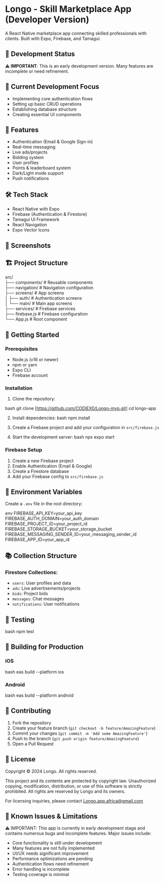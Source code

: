 # Longo - Skill Marketplace App (Developer Version)

A React Native marketplace app connecting skilled professionals with clients. Built with Expo, Firebase, and Tamagui.

## 🚧 Development Status

⚠️ **IMPORTANT**: This is an early development version. Many features are incomplete or need refinement.

## 🎯 Current Development Focus

- Implementing core authentication flows
- Setting up basic CRUD operations
- Establishing database structure
- Creating essential UI components

## 🚀 Features

- Authentication (Email & Google Sign-in)
- Real-time messaging
- Live ads/projects
- Bidding system
- User profiles
- Points & leaderboard system
- Dark/Light mode support
- Push notifications

## 🛠 Tech Stack

- React Native with Expo
- Firebase (Authentication & Firestore)
- Tamagui UI Framework
- React Navigation
- Expo Vector Icons

## 📱 Screenshots



## 🏗 Project Structure 

src/ <br>
├── components/ # Reusable components <br>
├── navigation/ # Navigation configuration <br>
├── screens/ # App screens <br>
│ ├── auth/ # Authentication screens <br>
│ └── main/ # Main app screens <br>
├── services/ # Firebase services <br>
├── firebase.js # Firebase configuration <br>
└── App.js # Root component 


## 🚦 Getting Started

### Prerequisites

- Node.js (v16 or newer)
- npm or yarn
- Expo CLI
- Firebase account

### Installation

1. Clone the repository:

bash
git clone [https://github.com/CODIEX0/Longo-mvp.git]
cd longo-app


2. Install dependencies:
bash
npm install


3. Create a Firebase project and add your configuration in `src/firebase.js`

4. Start the development server:
bash
npx expo start


### Firebase Setup

1. Create a new Firebase project
2. Enable Authentication (Email & Google)
3. Create a Firestore database
4. Add your Firebase config to `src/firebase.js`

## 🔑 Environment Variables

Create a `.env` file in the root directory:

env
FIREBASE_API_KEY=your_api_key
FIREBASE_AUTH_DOMAIN=your_auth_domain
FIREBASE_PROJECT_ID=your_project_id
FIREBASE_STORAGE_BUCKET=your_storage_bucket
FIREBASE_MESSAGING_SENDER_ID=your_messaging_sender_id
FIREBASE_APP_ID=your_app_id


## 📚 Collection Structure

### Firestore Collections:

- `users`: User profiles and data
- `ads`: Live advertisements/projects
- `bids`: Project bids
- `messages`: Chat messages
- `notifications`: User notifications

## 🧪 Testing
bash
npm test


## 📱 Building for Production

### iOS
bash
eas build --platform ios


### Android
bash
eas build --platform android


## 🤝 Contributing

1. Fork the repository
2. Create your feature branch (`git checkout -b feature/AmazingFeature`)
3. Commit your changes (`git commit -m 'Add some AmazingFeature'`)
4. Push to the branch (`git push origin feature/AmazingFeature`)
5. Open a Pull Request

## 📄 License

Copyright © 2024 Longo. All rights reserved.

This project and its contents are protected by copyright law. Unauthorized copying, modification, distribution, or use of this software is strictly prohibited. All rights are reserved by Longo and its owners.

For licensing inquiries, please contact Longo.app.africa@gmail.com

## 🐛 Known Issues & Limitations

⚠️ IMPORTANT: This app is currently in early development stage and contains numerous bugs and incomplete features. Major issues include:

- Core functionality is still under development
- Many features are not fully implemented
- UI/UX needs significant improvement
- Performance optimizations are pending
- Authentication flows need refinement
- Error handling is incomplete
- Testing coverage is minimal
